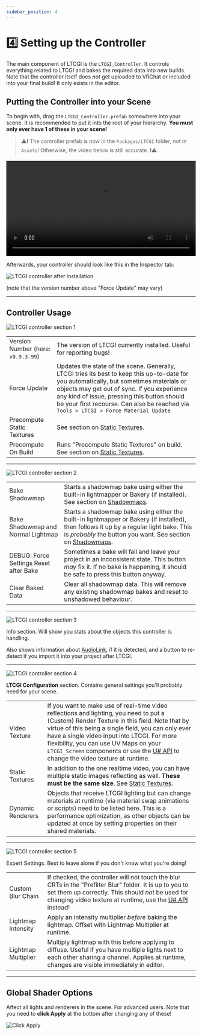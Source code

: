 ```yaml
---
sidebar_position: 4
---
```


# 4️⃣ Setting up the Controller

The main component of LTCGI is the `LTCGI_Controller`. It controls everything related to LTCGI and bakes the required data into new builds. Note that the controller itself does _not_ get uploaded to VRChat or included into your final build! It only exists in the editor.

## Putting the Controller into your Scene

To begin with, drag the `LTCGI_Controller.prefab` somewhere into your scene. It is recommended to put it into the root of your hierarchy. **You must only ever have 1 of these in your scene!**

> ⚠️❗ The controller prefab is now in the `Packages/LTCGI` folder, not in `Assets`! Otherwise, the video below is still accurate. ❗⚠️

<video controls loop width="100%">
  <source src="/vid/drag_in_controller.webm"/>
</video>

Afterwards, your controller should look like this in the Inspector tab:

![LTCGI controller after installation](../../img/ltcgi_controller_base.jpg)

(note that the version number above "Force Update" may vary)

---

## Controller Usage

![LTCGI controller section 1](../../img/ltcgi_controller_section_1.jpg)

| | |
|-|-|
| Version Number (here: `v0.9.3.99`) | The version of LTCGI currently installed. Useful for reporting bugs! |
| Force Update | Updates the state of the scene. Generally, LTCGI tries its best to keep this up-to-date for you automatically, but sometimes materials or objects may get out of sync. If you experience any kind of issue, pressing this button should be your first recourse. Can also be reached via `Tools > LTCGI > Force Material Update` |
| Precompute Static Textures | See section on [Static Textures](/Advanced/Static_Textures). |
| Precompute On Build | Runs "Precompute Static Textures" on build. See section on [Static Textures](/Advanced/Static_Textures). |

---

![LTCGI controller section 2](../../img/ltcgi_controller_section_2.jpg)

| | |
|-|-|
| Bake Shadowmap | Starts a shadowmap bake using either the built-in lightmapper or Bakery (if installed). See section on [Shadowmaps](/Advanced/Shadowmaps). |
| Bake Shadowmap and Normal Lightmap | Starts a shadowmap bake using either the built-in lightmapper or Bakery (if installed), then follows it up by a regular light bake. This is _probably_ the button you want. See section on [Shadowmaps](/Advanced/Shadowmaps). |
| DEBUG: Force Settings Reset after Bake | Sometimes a bake will fail and leave your project in an inconsistent state. This button _may_ fix it. If no bake is happening, it should be safe to press this button anyway. |
| Clear Baked Data | Clear all shadowmap data. This will remove any existing shadowmap bakes and reset to unshadowed behaviour. |

---

![LTCGI controller section 3](../../img/ltcgi_controller_section_3.jpg)

Info section. Will show you stats about the objects this controller is handling.

Also shows information about [AudioLink](/Advanced/Audiolink), if it is detected, and a button to re-detect if you import it into your project after LTCGI.

---

![LTCGI controller section 4](../../img/ltcgi_controller_section_4.jpg)

**LTCGI Configuration** section. Contains general settings you'll probably need for your scene.

| | |
|-|-|
| Video Texture | If you want to make use of real-time video reflections and lighting, you need to put a (Custom) Render Texture in this field. Note that by virtue of this being a single field, you can only ever have a single video input into LTCGI. For more flexibility, you can use UV Maps on your `LTCGI_Screen` components or use the [U# API](/Advanced/Udon_Sharp_API) to change the video texture at runtime. |
| Static Textures | In addition to the one realtime video, you can have multiple static images reflecting as well. **These must be the same size**. See [Static Textures](/Advanced/Static_Textures). |
| Dynamic Renderers | Objects that receive LTCGI lighting but can change materials at runtime (via material swap animations or scripts) need to be listed here. This is a performance optimization, as other objects can be updated at once by setting properties on their shared materials. |

---

![LTCGI controller section 5](../../img/ltcgi_controller_section_5.jpg)

Expert Settings. Best to leave alone if you don't know what you're doing!

| | |
|-|-|
| Custom Blur Chain | If checked, the controller will not touch the blur CRTs in the "Prefilter Blur" folder. It is up to you to set them up correctly. This should _not_ be used for changing video texture at runtime, use the [U# API](/Advanced/Udon_Sharp_API) instead! |
| Lightmap Intensity | Apply an intensity multiplier *before* baking the lightmap. Offset with Lightmap Multiplier at runtime. |
| Lightmap Multiplier | Multiply lightmap with this before applying to diffuse. Useful if you have multiple lights next to each other sharing a channel. Applies at runtime, changes are visible immediately in editor. |

---

## Global Shader Options

Affect all lights and renderers in the scene. For advanced users. Note that you need to **click Apply** at the bottom after changing any of these!

![Click Apply](../../img/ltcgi_controller_apply_revert.jpg)